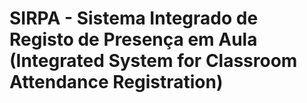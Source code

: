 # SIRPA - Sistema Integrado de Registo de Presença em Aula (Integrated System for Classroom Attendance Registration)
